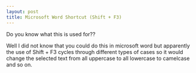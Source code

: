```yaml
---
layout: post
title: Microsoft Word Shortcut (Shift + F3)
---
```


Do you know what this is used for??

Well I did not know that you could do this in microsoft word but apparently the use of Shift + F3 cycles through different types of cases so it would change the selected text from all uppercase to all lowercase to camelcase and so on.